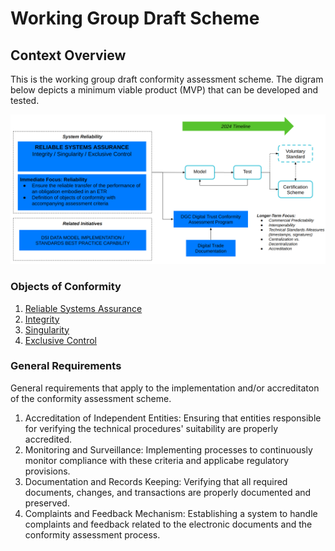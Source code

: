 # Working Group Draft Scheme

## Context Overview

This is the working group draft conformity assessment scheme. The digram below depicts a minimum viable product (MVP) that can be developed and tested.

![Revised Scheme](./revised-scheme.png)

### Objects of Conformity

1. [Reliable Systems Assurance](./obj-reliable-system.md)
2. [Integrity](./obj-integrity.md)
3. [Singularity](./obj-singularity.md)
4. [Exclusive Control](./obj-exclusive-control.md)

### General Requirements

General requirements that apply to the implementation and/or accreditaton of the conformity assessment scheme.

1. Accreditation of Independent Entities: Ensuring that entities responsible for verifying the technical procedures' suitability are properly accredited.
2. Monitoring and Surveillance: Implementing processes to continuously monitor compliance with these criteria and applicabe regulatory provisions.
3. Documentation and Records Keeping: Verifying that all required documents, changes, and transactions are properly documented and preserved.
4. Complaints and Feedback Mechanism: Establishing a system to handle complaints and feedback related to the electronic documents and the conformity assessment process.

